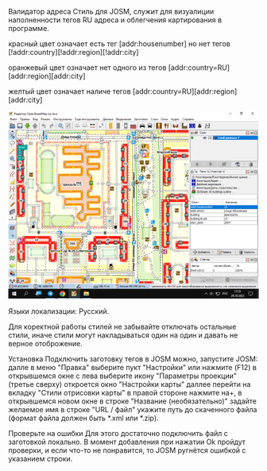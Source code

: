 Валидатор адреса
Стиль для JOSM, служит для визуалиции наполненности тегов RU адреса и облегчения картирования в программе.

красный цвет означает есть тег [addr:housenumber] но нет тегов [!addr:country][!addr:region][!addr:city]

оранжевый цвет означает нет одного из тегов [addr:country=RU][addr:region][addr:city]

желтый цвет означает наличе тегов [addr:country=RU][addr:region][addr:city]


![icon](https://github.com/Sowa1980/Styles_addressg_validator/blob/main/screen.png)

Языки локализации:
Русский.

Для коректной работы стилей не забывайте отключать остальные стили, иначе стили могут накладываться один на один и давать не верное отоброжение.

Установка
Подключить заготовку тегов в JOSM можно, запустите JOSM: далле в меню "Правка" выберите пукт "Настройки" или нажмите (F12) в открывшемся окне с лева выберите икону "Параметры проекции" (третье сверху) откроется окно "Настройки карты" даллее перейти на вкладку "Стили отрисовки карты" в правой стороне нажмите на+, в открывшемся новом окне в строке "Название (необязательно)" задайте желаемое имя в строке "URL / файл" укажите путь до скаченного файла (формат файла должен быть *.xml или *.zip).

Проверьте на ошибки
Для этого достаточно подключить файл с заготовкой локально. В момент добавления при нажатии Ok пройдут проверки, и если что-то не понравится, то JOSM ругнётся ошибкой с указанием строки.
